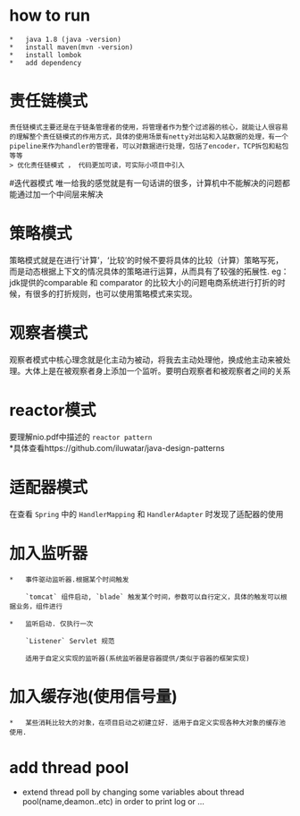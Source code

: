# how to run
    *   java 1.8 (java -version)
    *   install maven(mvn -version)
    *   install lombok
    *   add dependency

# 责任链模式

    责任链模式主要还是在于链条管理者的使用，将管理者作为整个过滤器的核心，就能让人很容易的理解整个责任链模式的作用方式，具体的使用场景有netty对出站和入站数据的处理，有一个pipeline来作为handler的管理者，可以对数据进行处理，包括了encoder，TCP拆包和粘包等等
    > 优化责任链模式 ， 代码更加可读，可实际小项目中引入    

#迭代器模式
唯一给我的感觉就是有一句话讲的很多，计算机中不能解决的问题都能通过加一个中间层来解决


# 策略模式
策略模式就是在进行‘计算’，‘比较’的时候不要将具体的比较（计算）策略写死，而是动态根据上下文的情况具体的策略进行运算，从而具有了较强的拓展性.
	eg：jdk提供的comparable<E> 和 comparator<E> 的比较大小的问题电商系统进行打折的时候，有很多的打折规则，也可以使用策略模式来实现。

# 观察者模式
观察者模式中核心理念就是化主动为被动，将我去主动处理他，换成他主动来被处理。大体上是在被观察者身上添加一个监听。要明白观察者和被观察者之间的关系

# reactor模式
要理解nio.pdf中描述的 `reactor pattern`  
*具体查看https://github.com/iluwatar/java-design-patterns

# 适配器模式
在查看 `Spring` 中的 `HandlerMapping` 和 `HandlerAdapter` 时发现了适配器的使用


# 加入监听器 
    
    *   事件驱动监听器.根据某个时间触发
       
        `tomcat` 组件启动, `blade` 触发某个时间，参数可以自行定义，具体的触发可以根据业务，组件进行

    *   监听启动. 仅执行一次
    
        `Listener` Servlet 规范
        
        适用于自定义实现的监听器(系统监听器是容器提供/类似于容器的框架实现)    
    
    
# 加入缓存池(使用信号量)
    *   某些消耗比较大的对象，在项目启动之初建立好. 适用于自定义实现各种大对象的缓存池使用.
    
# add thread pool
    
*  extend thread poll by changing some variables about thread pool(name,deamon..etc) 
    in order to print log or ...